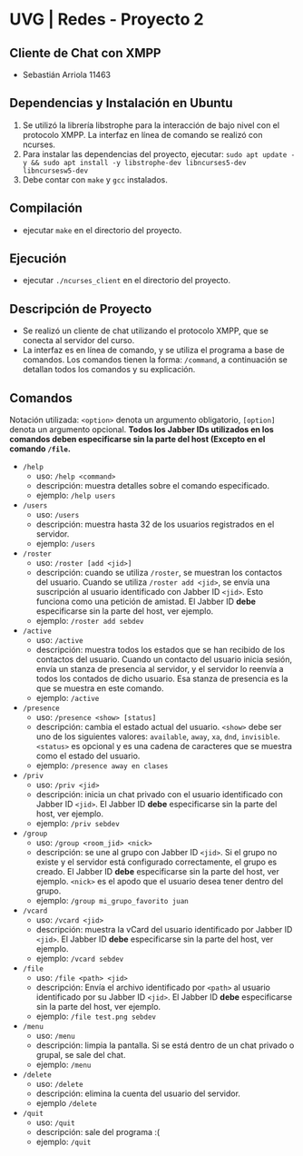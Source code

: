# UVG | Redes - Proyecto 2
## Cliente de Chat con XMPP
- Sebastián Arriola 11463

## Dependencias y Instalación en Ubuntu
1. Se utilizó la librería libstrophe para la interacción de bajo nivel con el protocolo XMPP. La interfaz en línea de comando se realizó con ncurses.
2. Para instalar las dependencias del proyecto, ejecutar: `sudo apt update -y && sudo apt install -y libstrophe-dev libncurses5-dev libncursesw5-dev`
3. Debe contar con `make` y `gcc` instalados.

## Compilación
- ejecutar `make` en el directorio del proyecto.

## Ejecución
- ejecutar `./ncurses_client` en el directorio del proyecto.

## Descripción de Proyecto
- Se realizó un cliente de chat utilizando el protocolo XMPP, que se conecta al servidor del curso.
- La interfaz es en línea de comando, y se utiliza el programa a base de comandos. Los comandos tienen la forma: `/command`, a continuación se detallan todos los comandos y su explicación.

## Comandos
Notación utilizada: `<option>` denota un argumento obligatorio, `[option]` denota un argumento opcional. **Todos los Jabber IDs utilizados en los comandos deben especificarse sin la parte del host (Excepto en el comando `/file`.**
* `/help`
  - uso: `/help <command>`
  - descripción: muestra detalles sobre el comando especificado.
  - ejemplo: `/help users`
* `/users`
  - uso: `/users`
  - descripción: muestra hasta 32 de los usuarios registrados en el servidor.
  - ejemplo: `/users`
* `/roster`
  - uso: `/roster [add <jid>]`
  - descripción: cuando se utiliza `/roster`, se muestran los contactos del usuario. Cuando se utiliza `/roster add <jid>`, se envía una suscripción al usuario identificado con Jabber ID `<jid>`. Esto funciona como una petición de amistad. El Jabber ID **debe** especificarse sin la parte del host, ver ejemplo.
  - ejemplo: `/roster add sebdev`
* `/active`
  - uso: `/active`
  - descripción: muestra todos los estados que se han recibido de los contactos del usuario. Cuando un contacto del usuario inicia sesión, envía un stanza de presencia al servidor, y el servidor lo reenvía a todos los contados de dicho usuario. Esa stanza de presencia es la que se muestra en este comando.
  - ejemplo: `/active`
* `/presence`
  - uso: `/presence <show> [status]`
  - descripción: cambia el estado actual del usuario. `<show>` debe ser uno de los siguientes valores: `available`, `away`, `xa`, `dnd`, `invisible`. `<status>` es opcional y es una cadena de caracteres que se muestra como el estado del usuario.
  - ejemplo: `/presence away en clases`
* `/priv`
  - uso: `/priv <jid>`
  - descripción: inicia un chat privado con el usuario identificado con Jabber ID `<jid>`. El Jabber ID **debe** especificarse sin la parte del host, ver ejemplo.
  - ejemplo: `/priv sebdev`
* `/group`
  - uso: `/group <room_jid> <nick>`
  - descripción: se une al grupo con Jabber ID `<jid>`. Si el grupo no existe y el servidor está configurado correctamente, el grupo es creado. El Jabber ID **debe** especificarse sin la parte del host, ver ejemplo. `<nick>` es el apodo que el usuario desea tener dentro del grupo.
  - ejemplo: `/group mi_grupo_favorito juan`
* `/vcard`
  - uso: `/vcard <jid>`
  - descripción: muestra la vCard del usuario identificado por Jabber ID `<jid>`. El Jabber ID **debe** especificarse sin la parte del host, ver ejemplo.
  - ejemplo: `/vcard sebdev`
* `/file`
  - uso: `/file <path> <jid>`
  - descripción: Envía el archivo identificado por `<path>` al usuario identificado por su Jabber ID `<jid>`. El Jabber ID **debe** especificarse sin la parte del host, ver ejemplo.
  - ejemplo: `/file test.png sebdev`
* `/menu`
  - uso: `/menu`
  - descripción: limpia la pantalla. Si se está dentro de un chat privado o grupal, se sale del chat.
  - ejemplo: `/menu`
* `/delete`
  - uso: `/delete`
  - descripción: elimina la cuenta del usuario del servidor.
  - ejemplo `/delete`
* `/quit`
  - uso: `/quit`
  - descripción: sale del programa :(
  - ejemplo: `/quit`

